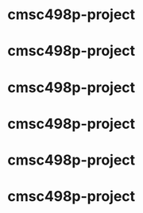 # cmsc498p-project
# cmsc498p-project
# cmsc498p-project
# cmsc498p-project
# cmsc498p-project
# cmsc498p-project
